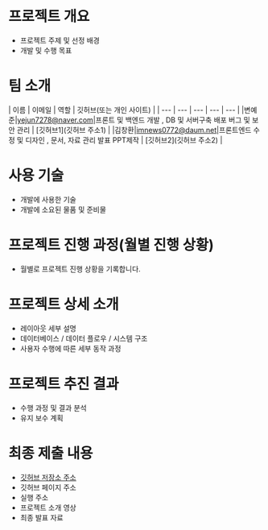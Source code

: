 # 프로젝트 개요
- 프로젝트 주제 및 선정 배경
- 개발 및 수행 목표

# 팀 소개
| 이름 | 이메일 | 역할 | 깃허브(또는 개인 사이트) |
| --- | --- | --- | --- | --- |
|변예준|yejun7278@naver.com|프론트 및 백엔드 개발 , DB 및 서버구축 배포 버그 및 보안 관리 | [깃허브1](깃허브 주소1) |
|김창환|imnews0772@daum.net|프론트엔드 수정 및 디자인 , 문서, 자료 관리 발표 PPT제작 | [깃허브2](깃허브 주소2) |

# 사용 기술
- 개발에 사용한 기술
- 개발에 소요된 물품 및 준비물

# 프로젝트 진행 과정(월별 진행 상황)
- 월별로 프로젝트 진행 상황을 기록합니다.

# 프로젝트 상세 소개
- 레이아웃 세부 설명
- 데이터베이스 / 데이터 플로우 / 시스템 구조
- 사용자 수행에 따른 세부 동작 과정

# 프로젝트 추진 결과
- 수행 과정 및 결과 분석
- 유지 보수 계획

# 최종 제출 내용
- [깃허브 저장소 주소](https://github.com/GBSW-Stone/SowonLive)
- 깃허브 페이지 주소
- 실행 주소
- 프로젝트 소개 영상
- 최종 발표 자료
